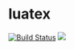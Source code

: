 # luatex

[![Build Status](https://github.com/oberbichler/luatex/workflows/Docker%20Image%20CI/badge.svg?branch=master)](https://github.com/oberbichler/luatex/actions) [![](https://images.microbadger.com/badges/image/oberbichler/luatex.svg)](https://microbadger.com/images/oberbichler/luatex)
